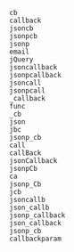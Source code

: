 	cb
	callback
	jsoncb
	jsonpcb
	jsonp
	email
	jQuery
	jsoncallback
	jsonpcallback
	jsoncall
	jsonpcall
	_callback
	func
	_cb
	json
	jbc
	jsonp_cb
	call
	callBack
	jsonCallback
	jsonpCb
	ca
	jsonp_Cb
	jcb
	jsoncallb
	json_callb
	jsonp_callback
	json_callback
	jsonp_cb
	callbackparam